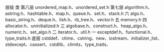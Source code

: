 层级	类
第八层	unordered_map.h、unordered_set.h
第七层	algorithm.h、astring.h、hashtable.h、map.h、queue.h、set.h、stack.h
六	    algo.h、basic_string.h、deque.h、lish.h、rb_tree.h、vector.h
五	    memory.h
四	    allocator.h、uninitialized.h
三	    algobase.h、construct.h、heap_algo.h、numeric.h、set_algo.h
二	    iterator.h、util.h
一	    exceptdef.h、functional.h、type_traits.h
底层	cstddef、ctime、cstring、new、iostream、initializer_list、stdexcept、cassert、cstdlib、climits、type_traits、
